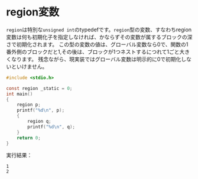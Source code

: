 # region変数

`region`は特別な`unsigned int`のtypedefです。`region`型の変数、すなわちregion変数は何も初期化子を指定しなければ、かならずその変数が属するブロックの深さで初期化されます。
この型の変数の値は、グローバル変数なら0で、関数の1番外側のブロックだと1,その後は、ブロックが1つネストするにつれて1ごと大きくなります。
残念ながら、現実装ではグローバル変数は明示的に0で初期化しないといけません。

```c
#include <stdio.h>

const region _static = 0;
int main()
{
    region p;
    printf("%d\n", p);
    {
        region q;
        printf("%d\n", q);
    }
    return 0;
}

```
実行結果：
```
1
2
```
